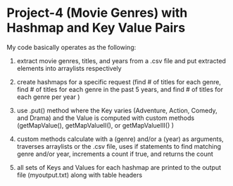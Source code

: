 # Project-4 (Movie Genres) with Hashmap and Key Value Pairs

My code basically operates as the following:
1. extract movie genres, titles, and years from a .csv file and put extracted elements into arraylists respectively

2. create hashmaps for a specific request (find # of titles for each genre, 
                                           find # of titles for each genre in the past 5 years,
                                           and find # of titles for each genre per year )

3. use .put() method where the Key varies (Adventure, Action, Comedy, and Drama) 
   and the Value is computed with custom methods (getMapValue(), getMapValueII(), or getMapValueIII() ) 
   
4. custom methods calculate with a (genre) and/or a (year) as arguments, traverses arraylists or the .csv file, 
   uses if statements to find matching genre and/or year, increments a count if true, and returns the count
   
5. all sets of Keys and Values for each hashmap are printed to the output file (myoutput.txt) along with table headers
